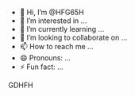 - 👋 Hi, I’m @HFG65H
- 👀 I’m interested in ...
- 🌱 I’m currently learning ...
- 💞️ I’m looking to collaborate on ...
- 📫 How to reach me ...
- 😄 Pronouns: ...
- ⚡ Fun fact: ...

<!---
HFG65H/HFG65H is a ✨ special ✨ repository because its `README.md` (this file) appears on your GitHub profile.
You can click the Preview link to take a look at your changes.
--->
GDHFH
